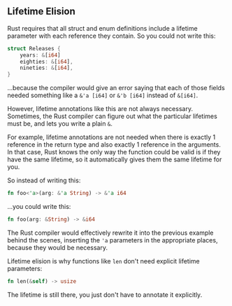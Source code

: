 ## Lifetime Elision

Rust requires that all struct and enum definitions include a lifetime
parameter with each reference they contain. So you could not write this:

```rust
struct Releases {
    years: &[i64]
    eighties: &[i64],
    nineties: &[i64],
}
```

...because the compiler would give an error saying that each of those fields
needed something like a `&'a [i64]` or `&'b [i64]` instead of `&[i64]`.

However, lifetime annotations like this are not always necessary. Sometimes,
the Rust compiler can figure out what the particular lifetimes must be, and
lets you write a plain `&`.

For example, lifetime annotations are not needed when there is exactly 1
reference in the return type and also exactly 1 reference in the arguments. In
that case, Rust knows the only way the function could be valid is if they have
the same lifetime, so it automatically gives them the same lifetime for you.

So instead of writing this:

```rust
fn foo<'a>(arg: &'a String) -> &'a i64
```

...you could write this:

```rust
fn foo(arg: &String) -> &i64
```

The Rust compiler would effectively rewrite it into the previous example behind
the scenes, inserting the `'a` parameters in the appropriate places, because
they would be necessary.

Lifetime elision is why functions like `len` don't need explicit lifetime
parameters:

```rust
fn len(&self) -> usize
```

The lifetime is still there, you just don't have to annotate it explicitly.
